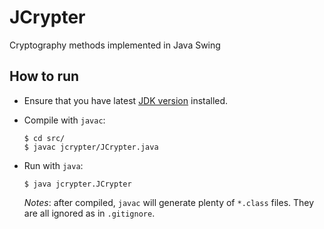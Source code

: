 # JCrypter

Cryptography methods implemented in Java Swing

## How to run

- Ensure that you have latest [JDK version](https://www.oracle.com/uk/java/technologies/javase-downloads.html) installed.
- Compile with `javac`:

    ```shell
    $ cd src/
    $ javac jcrypter/JCrypter.java
    ```

- Run with `java`:

    ```shell
    $ java jcrypter.JCrypter
    ```

    _Notes_: after compiled, `javac` will generate plenty of `*.class` files. They are all ignored as in `.gitignore`.
